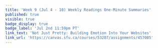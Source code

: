 ```yaml
---
title: 'Week 9 (Jul 4 - 10) Weekly Readings One-Minute Summaries'
published: true
visible: true
badge_display: true
badge_label: 'Jul 2nd 11:59pm PT'
link_text: 'Not Just Pretty: Building Emotion Into Your Websites'
link_url: 'https://canvas.sfu.ca/courses/53207/assignments/457085'
---
```

